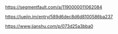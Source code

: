 https://segmentfault.com/a/1190000011062084

https://juejin.im/entry/589d6dec8d6d8100586ba237

https://www.jianshu.com/p/073d25a3bba0